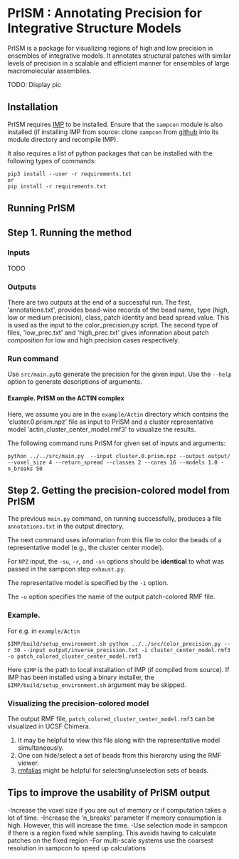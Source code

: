 # PrISM : Annotating Precision for Integrative Structure Models
PrISM is a package for visualizing regions of high and low precision in ensembles of integrative models. It annotates structural patches with similar levels of precision in a scalable and efficient manner for ensembles of large macromolecular assemblies.

TODO: Display pic

## Installation
PrISM requires [IMP](http://integrativemodeling.org) to be installed.
Ensure that the `sampcon` module is also installed (if installing IMP from source: clone `sampcon` from [github](https://github.com/salilab/imp-sampcon/) into its module directory and recompile IMP).

It also requires a list of python packages that can be installed with the following types of commands:

```
pip3 install --user -r requirements.txt
or
pip install -r requirements.txt
```

## Running PrISM

## Step 1. Running the method

### Inputs
TODO 

### Outputs
There are two outputs at the end of a successful run. The first, 'annotations.txt', provides bead-wise records of the bead name, type (high, low or medium precision), class, patch identity and bead spread value. This is used as the input to the color_precision.py script. The second type of files, 'low_prec.txt' and 'high_prec.txt' gives information about patch composition for low and high precision cases respectively.  

### Run command

Use `src/main.py`to generate the precision for the given input. Use the `--help` option to generate descriptions of arguments.

#### Example. PrISM on the ACTIN complex
Here, we assume you are in the `example/Actin` directory which contains the 'cluster.0.prism.npz' file as input to PrISM and a cluster representative model 'actin_cluster_center_model.rmf3' to visualize the results. 

The following command runs PrISM for given set of inputs and arguments:

```
python ../../src/main.py  --input cluster.0.prism.npz --output output/ --voxel_size 4 --return_spread --classes 2 --cores 16 --models 1.0 -n_breaks 50
```

## Step 2. Getting the precision-colored model from PrISM
The previous `main.py` command, on running successfully, produces a file `annotations.txt` in the output directory. 

The next command uses information from this file to color the beads of a representative model (e.g., the cluster center model).

For `NPZ` input, the `-su`, `-r`, and `-sn` options should be **identical** to what was passed in the sampcon step `exhaust.py`.

The representative model is specified by the `-i` option.

The `-o` option specifies the name of the output patch-colored RMF file. 

### Example. 
For e.g. in `example/Actin`

```
$IMP/build/setup_environment.sh python ../../src/color_precision.py --r 30 --input output/inverse_precision.txt -i cluster_center_model.rmf3 -o patch_colored_cluster_center_model.rmf3
```
Here `$IMP` is the path to local installation of IMP (if compiled from source). If IMP has been installed using a binary installer, the `$IMP/build/setup_environment.sh` argument may be skipped.

### Visualizing the precision-colored model

The output RMF file, `patch_colored_cluster_center_model.rmf3` can be visualized in UCSF Chimera.

1. It may be helpful to view this file along with the representative model simultaneously.
2. One can hide/select a set of beads from this hierarchy using the RMF viewer.
3. [rmfalias](https://www.cgl.ucsf.edu/chimera/docs/UsersGuide/midas/rmfalias.html) might be helpful for selecting/unselection sets of beads.

## Tips to improve the usability of PrISM output

-Increase the voxel size if you are out of memory or if computation takes a lot of time. 
-Increase the 'n_breaks' parameter if memory consumption is high. However, this will increase the time. 
-Use selection mode in sampcon if there is a region fixed while sampling. This avoids having to calculate patches on the fixed region
-For multi-scale systems use the coarsest resolution in sampcon to speed up calculations
